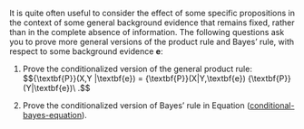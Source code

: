 

It is quite often useful to consider the
effect of some specific propositions in the context of some general
background evidence that remains fixed, rather than in the complete
absence of information. The following questions ask you to prove more
general versions of the product rule and Bayes’ rule, with respect to
some background evidence $\textbf{e}$: <br>

1.  Prove the conditionalized version of the general product rule:
    $${\textbf{P}}(X,Y $|$\textbf{e}) = {\textbf{P}}(X$|$Y,\textbf{e}) {\textbf{P}}(Y$|$\textbf{e})\ .$$ <br>

2.  Prove the conditionalized version of Bayes’ rule in
    Equation (<a class="equationRef" title="" href="#">conditional-bayes-equation</a>). <br>
